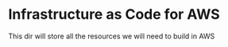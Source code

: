 # Infrastructure as Code for AWS

This dir will store all the resources we will need to build in AWS
